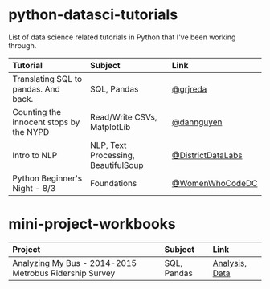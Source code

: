 # python-datasci-tutorials
List of data science related tutorials in Python that I've been working through.


| Tutorial        | Subject         | Link  |
| :------------- |:-------------| :-----|
| Translating SQL to pandas. And back.      | SQL, Pandas | [@grjreda](https://github.com/gjreda/pydata2014nyc) |
| Counting the innocent stops by the NYPD     | Read/Write CSVs, MatplotLib      |   [@dannguyen](http://www.compjour.org/warmups/stops-and-frisks/counting-innocent-nypd-stops/) |
| Intro to NLP | NLP, Text Processing, BeautifulSoup    | [@DistrictDataLabs](https://github.com/DistrictDataLabs/intro-to-nltk) |
| Python Beginner's Night - 8/3 | Foundations   | [@WomenWhoCodeDC](https://www.meetup.com/Women-Who-Code-DC/events/227387925/?comment_table_id=247069658&comment_table_name=reply) |


# mini-project-workbooks

| Project       | Subject         | Link  |
| :------------- |:-------------| :-----|
| Analyzing My Bus - 2014-2015 Metrobus Ridership Survey     | SQL, Pandas | [Analysis](https://github.com/lollydaggle/python-datasci-tutorials/tree/master/16y-bus-wmata-analysis), [Data](http://planitmetro.com/2015/10/26/three-tidbits-what-the-metrobus-2014-survey-can-tell-us/#more-11567)|
